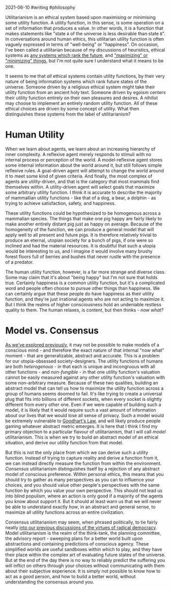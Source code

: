 2021-06-10 #writing #philosophy

Utilitarianism is an ethical system based upon maximising or minimising some utility function. A utility function, in this sense, is some operation on a set of information that produces a value. In other words, it is a function that makes statements like "state `A` of the universe is less desirable than state `B`". In conversations around human ethics, this utilitarian utility function is often vaguely expressed in terms of "well-being" or "happiness". On occasion, I've been called a utilitarian because of my discussions of heuristics, ethical systems as [any systems which rank the future](https://lrtw.net/blog/ethics&arbitraryobjects), and ["maximizing" or "minimizing" things](https://lrtw.net/blog/whydemocracy), but I'm not quite sure I understand what it means to be one.

It seems to me that *all* ethical systems contain utility functions, by their very nature of being information systems which rank future states of the universe. Someone driven by a religious ethical system might take their utility function from an ancient holy text. Someone driven by egoism centers their utility function entirely on their own pleasures and desires. A nihilist may choose to implement an entirely random utility function. All of these ethical choices are driven by some concept of utility. What then distinguishes these systems from the label of utilitarianism?

# Human Utility

When we learn about agents, we learn about an increasing hierarchy of inner complexity. A reflexive agent merely responds to stimuli with no internal process or perception of the world. A model-reflexive agent stores some internal information about the world around it, but still follows simple reflexive rules. A goal-driven agent will attempt to change the world around it to meet some kind of given criteria. And finally, the most complex of agents are utility-driven, and that is the category that most mammals find themselves within. A utility-driven agent will select goals that maximize some arbitrary utility function. I think it is accurate to describe the majority of mammallian utility functions - like that of a dog, a bear, a dolphin - as trying to achieve satisfaction, safety, and happiness.

These utility functions could be hypothesized to be homogenous across a mammalian species. The things that make one pig happy are fairly likely to make another entirely distant pig just as happy on average. Because of the homogeneity of the function, we can produce a general model that will apply well to all present and future pigs. It is therefore relatively trivial to produce an eternal, utopian society for a bunch of pigs, if one were so inclined and had the material resources. It is doubtful that such a utopia would be interesting to us, and I imagine it would involve many brushy forest floors full of berries and bushes that never rustle with the presence of a predator.

The human utility function, however, is a far more strange and diverse class. Some may claim that it's about "being happy" but I'm not sure that holds true. Certainly happiness is a common utility function, but it's a complicated word and people often choose to pursue other things than happiness. We can certainly argue that these people do have happiness as their utility function, and they're just irrational agents who are not acting to maximize it. But I think the realms of higher consciousness hold an undeniable restless quality to them. The human relaxes, is content, but then thinks - *now what?*

# Model vs. Consensus

[As we've explored previously](https://lrtw.net/blog/egosarefractallycomplex), it may not be possible to make models of a conscious mind - and therefore the exact nature of that internal "now what" moment - that are generalizable, abstract and accurate. This is a problem for our utopia-obsessed society-designers. The utility functions of humans are both *heterogenous* - in that each is unique and incongruous with all other functions - and *non-fungible* - in that one utility function's valuation cannot be easily measured against any other utility function's valuation with some non-arbitrary measure. Because of these two qualities, building an abstract model that can tell us how to maximize the utility function across a group of humans seems doomed to fail. It's like trying to create a universal plug that fits into billions of different sockets, when every socket is slightly different from every other one. Even if we were capable of building such a model, it is likely that it would require such a vast amount of information about our lives that we would lose all sense of privacy. Such a model would be extremely vulnerable to [Goodhart's Law](https://en.wikipedia.org/wiki/Goodhart%27s_law), and will likely produce people gaming whatever abstract metric emerges. It is here that I think I find my primary objection to a particular flavour of utilitarianism, that I will call *model* utilitarianism. This is when we try to build an abstract model of an ethical situation, and derive our utility function from that model.


But this is not the only place from which we can derive such a utility function. Instead of trying to capture reality and derive a function from it, we can instead directly measure the function from within the environment. *Consensus* utilitarianism distinguishes itself by a rejection of any abstract model of conscious preference. Within personal ethics, this means that you should try to gather as many perspectives as you can to influence your choices, and you should value other people's perspectives with the same function by which you value your own perspective. This should not lead us into blind populism, where an action is only good if a majority of the agents you know about support it. But it should at least warn us that we will never be able to understand exactly *how*, in an abstract and general sense, to maximize all utility functions across an entire civilization.

Consensus utilitarianism may seem, when phrased politically, to tie fairly neatly [into our previous discussions of the virtues of radical democracy](https://lrtw.net/blog/whydemocracy). Model utilitarianism is the realm of the think-tank, the planning committee, the advisory report - sweeping plans for a better world built upon abstractions and containing predictions of conscious agency. These simplified worlds are useful sandboxes within which to play, and they have their place within the complex art of evaluating future states of the universe. But at the end of the day there is no way to reliably predict the suffering you will inflict on others through your choices without communicating with them about their subjective experience. It is simply not possible to know how to act as a good person, and how to build a better world, without understanding the consensus around you.
